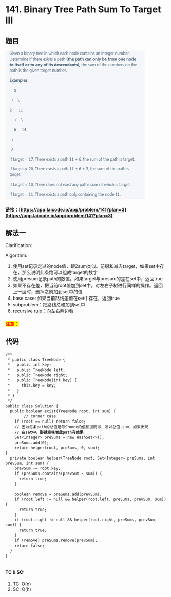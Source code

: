 # 141. Binary Tree Path Sum To Target III

## 题目

![](<../../.gitbook/assets/image (130) (1).png>)

#### 链接：[https://app.laicode.io/app/problem/141?plan=3](https://app.laicode.io/app/problem/141?plan=3)

## 解法一

Clarification:&#x20;

Algorithm:&#x20;

1. 使用set记录走过的node值，跟2sum类似。前缀和减去target，如果set中存在，那么说明此条路可以组成target的数字
2. 使用presum记录path的数值。如果target与presum的差在set中，返回true
3. 如果不存在差，把当前root值加到set中，对左右子树进行同样的操作。返回上一层时，删掉之前加到set中的值
4. base case: 如果当前路线差值在set中存在，返回true
5. subproblem：把路线总和加到set中
6. recursive rule：向左右两边看

#### <mark style="color:red;">注意：</mark>

## 代码

<pre class="language-java"><code class="lang-java">/**
 * public class TreeNode {
 *   public int key;
 *   public TreeNode left;
 *   public TreeNode right;
 *   public TreeNode(int key) {
 *     this.key = key;
 *   }
 * }
 */
public class Solution {
  public boolean exist(TreeNode root, int sum) {
        // corner case
    if (root == null) return false;
    // 因为每条path的总值是每个node的值相加而得，所以总值-sum，如果出现
<strong>    // 在set中，那就意味着此path有结果
</strong>    Set&#x3C;Integer> preSums = new HashSet&#x3C;>();
    preSums.add(0);
    return helper(root, preSums, 0, sum);
}
  private boolean helper(TreeNode root, Set&#x3C;Integer> preSums, int prevSum, int sum) {
    prevSum += root.key;
    if (preSums.contains(prevSum - sum)) {
      return true;
    }

    boolean remove = preSums.add(prevSum);
    if (root.left != null &#x26;&#x26; helper(root.left, preSums, prevSum, sum)) {
      return true;
    }
    if (root.right != null &#x26;&#x26; helper(root.right, preSums, prevSum, sum)) {
      return true;
    }
    if (remove) preSums.remove(prevSum);
    return false;
  }
}

</code></pre>

#### TC & SC:&#x20;

1. TC: O(n)
2. SC: O(h)
